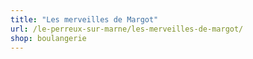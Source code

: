```yaml
---
title: "Les merveilles de Margot"
url: /le-perreux-sur-marne/les-merveilles-de-margot/
shop: boulangerie
---
```

